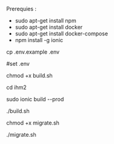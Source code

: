 Prerequies : 
 - sudo apt-get install npm
 - sudo apt-get install docker
 - sudo apt-get install docker-compose
 - npm install -g ionic
    

cp .env.example .env

#set .env

chmod +x build.sh

cd ihm2

sudo ionic build --prod

./build.sh

chmod +x migrate.sh

./migrate.sh